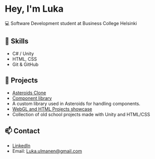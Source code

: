 # Hey, I'm Luka 

💻 Software Development student at Business College Helsinki

## 🔨 Skills
- C# / Unity
- HTML, CSS
- Git & GitHub

## 🚀 Projects
- [Asteroids Clone](https://github.com/Lurppino/OOP---programming/tree/main/Csharp%20-%20dotNEt/ASTEROIDS)
- [Component library](https://github.com/Lurppino/OOP---programming/tree/main/Csharp%20-%20dotNEt/Komponentti%20kirjasto/LukaLib)
- A custom library used in Asteroids for handling components.
- [WebGL and HTML Projects showcase](https://public.bc.fi/s2300936)
- Collection of old school projects made with Unity and HTML/CSS

## 📫 Contact
- [LinkedIn](https://www.linkedin.com/in/lukaulmanen) 
- Email: Luka.ulmanen@gmail.com
